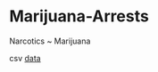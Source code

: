 # Marijuana-Arrests
Narcotics ~ Marijuana

csv [data](https://raw.githubusercontent.com/NicJC/Marijuana-Arrests/main/Marijuana%20Arrests.csv)
